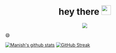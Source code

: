 
<h1 align="center">
  hey there
  <img src="https://media.giphy.com/media/hvRJCLFzcasrR4ia7z/giphy.gif" width="30px"/>
</h1>


<div align="center">
  <img src="https://media.giphy.com/media/Y0b2MpUTfnrUa3jIM7/giphy.gif">
</div>

:smile:

[![Manish's github stats](https://github-readme-stats.vercel.app/api?username=manish-xyz&show_icons=true&theme=midnight-purple)](https://github.com/anuraghazra/github-readme-stats) [![GitHub Streak](https://github-readme-streak-stats.herokuapp.com/?user=manish-xyz&theme=dark)](https://github.com/DenverCoder1/github-readme-streak-stats)
